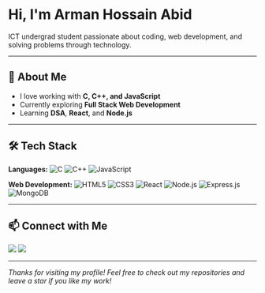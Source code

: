 # Hi, I'm Arman Hossain Abid

 ICT undergrad student passionate about coding, web development, and solving problems through technology.

---

## 🚀 About Me
-  I love working with **C, C++, and JavaScript**
-  Currently exploring **Full Stack Web Development**
-  Learning **DSA**, **React**, and **Node.js**


---

## 🛠️ Tech Stack

**Languages:**
![C](https://img.shields.io/badge/-C-A8B9CC?logo=c&logoColor=000)
![C++](https://img.shields.io/badge/-C++-00599C?logo=cplusplus&logoColor=fff)
![JavaScript](https://img.shields.io/badge/-JavaScript-F7DF1E?logo=javascript&logoColor=000)

**Web Development:**
![HTML5](https://img.shields.io/badge/-HTML5-E34F26?logo=html5&logoColor=fff)
![CSS3](https://img.shields.io/badge/-CSS3-1572B6?logo=css3&logoColor=fff)
![React](https://img.shields.io/badge/-React-61DAFB?logo=react&logoColor=000)
![Node.js](https://img.shields.io/badge/-Node.js-339933?logo=node.js&logoColor=fff)
![Express.js](https://img.shields.io/badge/-Express.js-000000?logo=express&logoColor=fff)
![MongoDB](https://img.shields.io/badge/-MongoDB-47A248?logo=mongodb&logoColor=fff)

---


## 📫 Connect with Me
<p align="center">
  
  <a href="https://linkedin.com/in/arman-hossain-abid"><img src="https://img.shields.io/badge/LinkedIn-0077B5?style=for-the-badge&logo=linkedin&logoColor=white"></a>
  <a href="https://github.com/abidh4"><img src="https://img.shields.io/badge/GitHub-181717?style=for-the-badge&logo=github&logoColor=white"></a>
</p>

---

*Thanks for visiting my profile! Feel free to check out my repositories and leave a star if you like my work!*
